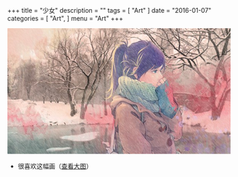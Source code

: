 +++
title = "少女"
description = ""
tags = [
    "Art"
]
date = "2016-01-07"
categories = [
    "Art",
]
menu = "Art"
+++

![](/images/post/20160107165800.jpg)

* 很喜欢这幅画（[查看大图](/images/post/20160107161300.png)）
